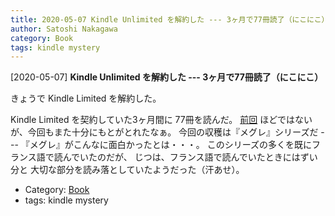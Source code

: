 ```yaml
---
title: 2020-05-07 Kindle Unlimited を解約した --- 3ヶ月で77冊読了（にこにこ）
author: Satoshi Nakagawa
category: Book
tags: kindle mystery
---
```


[2020-05-07] **Kindle Unlimited を解約した --- 3ヶ月で77冊読了（にこにこ）** 

 きょうで Kindle Limited を解約した。

Kindle Limited を契約していた3ヶ月間に 77冊を読んだ。
[前回](http://www.merapano.net/~satoshi/private/diary/2017-04-30-1.html)
ほどではないが、今回もまた十分にもとがとれたなぁ。
今回の収穫は『メグレ』シリーズだ ---
『メグレ』がこんなに面白かったとは・・・。
このシリーズの多くを既にフランス語で読んでいたのだが、
じつは、フランス語で読んでいたときにはずい分と
大切な部分を読み落としていたようだった（汗あせ）。

- Category: [Book](https://merapano.github.io/categories.html#Book)
- tags: kindle mystery
